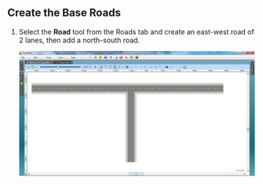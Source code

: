 ## Create the Base Roads

1. Select the **Road** tool from the Roads tab and create an east-west road of 2 lanes, then add a north-south road.

    ![Slip_Lanes_Intersection_step_1](./assets/Slip_Lanes_Intersection_step_1.png)
